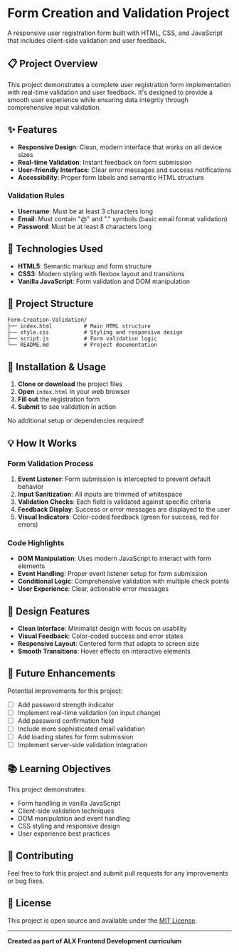 # Form Creation and Validation Project

A responsive user registration form built with HTML, CSS, and JavaScript that includes client-side validation and user feedback.

## 📋 Project Overview

This project demonstrates a complete user registration form implementation with real-time validation and user feedback. It's designed to provide a smooth user experience while ensuring data integrity through comprehensive input validation.

## ✨ Features

- **Responsive Design**: Clean, modern interface that works on all device sizes
- **Real-time Validation**: Instant feedback on form submission
- **User-friendly Interface**: Clear error messages and success notifications
- **Accessibility**: Proper form labels and semantic HTML structure

### Validation Rules

- **Username**: Must be at least 3 characters long
- **Email**: Must contain "@" and "." symbols (basic email format validation)
- **Password**: Must be at least 8 characters long

## 🚀 Technologies Used

- **HTML5**: Semantic markup and form structure
- **CSS3**: Modern styling with flexbox layout and transitions
- **Vanilla JavaScript**: Form validation and DOM manipulation

## 📁 Project Structure

```
Form-Creation-Validation/
├── index.html          # Main HTML structure
├── style.css           # Styling and responsive design
├── script.js           # Form validation logic
└── README.md           # Project documentation
```

## 🔧 Installation & Usage

1. **Clone or download** the project files
2. **Open** `index.html` in your web browser
3. **Fill out** the registration form
4. **Submit** to see validation in action

No additional setup or dependencies required!

## 💡 How It Works

### Form Validation Process

1. **Event Listener**: Form submission is intercepted to prevent default behavior
2. **Input Sanitization**: All inputs are trimmed of whitespace
3. **Validation Checks**: Each field is validated against specific criteria
4. **Feedback Display**: Success or error messages are displayed to the user
5. **Visual Indicators**: Color-coded feedback (green for success, red for errors)

### Code Highlights

- **DOM Manipulation**: Uses modern JavaScript to interact with form elements
- **Event Handling**: Proper event listener setup for form submission
- **Conditional Logic**: Comprehensive validation with multiple check points
- **User Experience**: Clear, actionable error messages

## 🎨 Design Features

- **Clean Interface**: Minimalist design with focus on usability
- **Visual Feedback**: Color-coded success and error states
- **Responsive Layout**: Centered form that adapts to screen size
- **Smooth Transitions**: Hover effects on interactive elements

## 🔄 Future Enhancements

Potential improvements for this project:

- [ ] Add password strength indicator
- [ ] Implement real-time validation (on input change)
- [ ] Add password confirmation field
- [ ] Include more sophisticated email validation
- [ ] Add loading states for form submission
- [ ] Implement server-side validation integration

## 📚 Learning Objectives

This project demonstrates:

- Form handling in vanilla JavaScript
- Client-side validation techniques
- DOM manipulation and event handling
- CSS styling and responsive design
- User experience best practices

## 🤝 Contributing

Feel free to fork this project and submit pull requests for any improvements or bug fixes.

## 📄 License

This project is open source and available under the [MIT License](LICENSE).

---

**Created as part of ALX Frontend Development curriculum**
